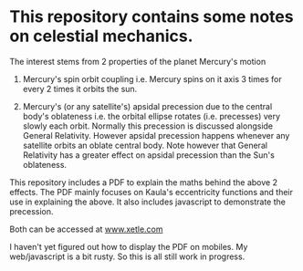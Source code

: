 # This repository contains some notes on celestial mechanics. 
The interest stems from 2 properties of the planet Mercury's motion

1) Mercury's spin orbit coupling i.e. Mercury spins on it axis 3 times for every 2 times it orbits the sun.

2) Mercury's (or any satellite's) apsidal precession due to the central body's oblateness i.e. the orbital ellipse rotates (i.e. precesses) very slowly each orbit. Normally this precession is discussed alongside General Relativity. However apsidal precession happens whenever any satellite orbits an oblate central body. Note however that General Relativity has a greater effect on apsidal precession than the Sun's oblateness.

This repository includes a PDF to explain the maths behind the above 2 effects. The PDF mainly focuses on Kaula's eccentricity functions and their use in explaining the above.
It also includes javascript to demonstrate the precession. 

Both can be accessed at www.xetle.com

I haven't yet figured out how to display the PDF on mobiles. My web/javascript is a bit rusty. So this is all still work in progress.

